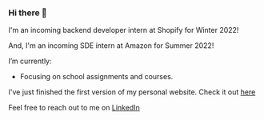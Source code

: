 ### Hi there 👋

I'm an incoming backend developer intern at Shopify for Winter 2022!

And, I'm an incoming SDE intern at Amazon for Summer 2022!

I’m currently:
- Focusing on school assignments and courses.

I've just finished the first version of my personal website. Check it out [here](https://www.ragrwal.com)

Feel free to reach out to me on [LinkedIn](https://www.linkedin.com/in/ragrwal/) 
<!--
**ronyboi/ronyboi** is a ✨ _special_ ✨ repository because its `README.md` (this file) appears on your GitHub profile.

Here are some ideas to get you started:

- 🔭 I’m currently working on ...
- 🌱 I’m currently learning ...
- 👯 I’m looking to collaborate on ...
- 🤔 I’m looking for help with ...
- 💬 Ask me about ...
- 📫 How to reach me: ...
- 😄 Pronouns: ...
- ⚡ Fun fact: ...
-->
